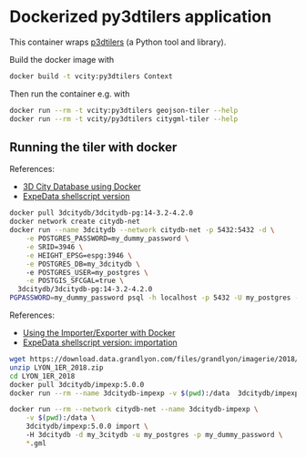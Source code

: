 # Dockerized py3dtilers application

This container wraps [p3dtilers](https://github.com/VCityTeam/py3dtilers) (a Python tool and library).

Build the docker image with

```bash
docker build -t vcity:py3dtilers Context
```

Then run the container e.g. with

```bash
docker run --rm -t vcity:py3dtilers geojson-tiler --help
docker run --rm -t vcity/py3dtilers citygml-tiler --help
```

## Running the tiler with docker

References:
* [3D City Database using Docker](https://3dcitydb-docs.readthedocs.io/en/version-2022.0/3dcitydb/docker.html)
* [ExpeData shellscript version](https://github.com/VCityTeam/ExpeData-Workflows_testing/blob/master/ShellScriptCallingDocker/LaunchDataBaseSingleServer.sh.j2)
```bash
docker pull 3dcitydb/3dcitydb-pg:14-3.2-4.2.0
docker network create citydb-net
docker run --name 3dcitydb --network citydb-net -p 5432:5432 -d \
    -e POSTGRES_PASSWORD=my_dummy_password \
    -e SRID=3946 \
    -e HEIGHT_EPSG=espg:3946 \
    -e POSTGRES_DB=my_3dcitydb \  
    -e POSTGRES_USER=my_postgres \
    -e POSTGIS_SFCGAL=true \
  3dcitydb/3dcitydb-pg:14-3.2-4.2.0
PGPASSWORD=my_dummy_password psql -h localhost -p 5432 -U my_postgres -d my_3citydb -c "\dt"
```

References:
* [Using the Importer/Exporter with Docker](https://3dcitydb-docs.readthedocs.io/en/version-2022.0/impexp/docker.html)
* [ExpeData shellscript version: importation](https://github.com/VCityTeam/ExpeData-Workflows_testing/blob/master/ShellScriptCallingDocker/DockerLoad3dCityDataBase.sh)
```bash
wget https://download.data.grandlyon.com/files/grandlyon/imagerie/2018/maquette/LYON_1ER_2018.zip
unzip LYON_1ER_2018.zip
cd LYON_1ER_2018
docker pull 3dcitydb/impexp:5.0.0
docker run --rm --name 3dcitydb-impexp -v $(pwd):/data  3dcitydb/impexp:5.0.0 import -H 10.42.206.62 -d my_3citydb -u my_postgres -p my_dummy_password *.gml    

docker run --rm --network citydb-net --name 3dcitydb-impexp \
    -v $(pwd):/data \
    3dcitydb/impexp:5.0.0 import \                          
    -H 3dcitydb -d my_3citydb -u my_postgres -p my_dummy_password \
    *.gml
```
